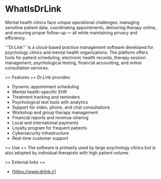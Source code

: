 # WhatIsDrLink
Mental health clinics face unique operational challenges: managing sensitive patient data, coordinating appointments, delivering therapy online, and ensuring proper follow-up — all while maintaining privacy and efficiency.

'''Dr.Link''' is a cloud-based practice management software developed for psychology clinics and mental health organizations. The platform offers tools for patient scheduling, electronic health records, therapy session management, psychological testing, financial accounting, and online consultation services.

== Features ==
Dr.Link provides:
* Dynamic appointment scheduling
* Mental health-specific EHR
* Treatment tracking and reminders
* Psychological test tools with analytics
* Support for video, phone, and chat consultations
* Workshop and group therapy management
* Financial reports and revenue-sharing
* Local and international payments
* Loyalty program for frequent patients
* Cybersecurity infrastructure
* Real-time customer support

== Use ==
The software is primarily used by large psychology clinics but is also adopted by individual therapists with high patient volume.

== External links ==
* [https://www.drlink.ir]
